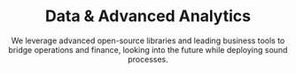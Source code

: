 ---
layout: service
order: 7
title: "Data & Advanced Analytics"
subtitle: "We leverage advanced open-source libraries and leading business tools to bridge operations and finance, looking into the future while deploying sound processes."
intro: "At SLKone, we believe that data is a strategic asset that, when properly leveraged, can drive significant business value. Our Data & Advanced Analytics services help organizations harness the power of their data to gain insights, make better decisions, and drive business performance."
approach: "We take a comprehensive approach to data and analytics, focusing on Predictive Model Development, Data Enrichment, and Data Transformation & Management. Our methodology ensures that your data is not only accurately collected and managed but also effectively analyzed to derive actionable insights."
blurb-intro: "Harness the power of data to drive insights and elevate your business performance."
impact_title: "Our Impact"
impact_conclusion: "Through our advanced analytics solutions, clients achieve a deeper understanding of their business, enhanced operational capabilities, and improved strategic decision-making, positioning them for sustained competitive advantage and growth."
why_choose:
  - point: "Business-Focused Analytics"
    icon: "fa-chart-line"
    description: "We ensure that our analytics solutions directly address your key business challenges and opportunities."
  - point: "Advanced Techniques"
    icon: "fa-microchip"
    description: "We leverage cutting-edge statistical and machine learning techniques to derive deep insights from your data."
  - point: "End-to-End Solutions"
    icon: "fa-expand"
    description: "We provide comprehensive solutions from data collection and management to advanced analytics and visualization."
  - point: "Cross-Industry Expertise"
    icon: "fa-arrows-cross"
    description: "Our team brings diverse industry experience, allowing us to apply best practices and innovative solutions to your unique challenges"
  - point: "Implementation Support"
    icon: "fa-wrench"
    description: "We don't just provide recommendations; we work alongside your team to implement analytics solutions and drive adoption."
  - point: "Scalable Approaches"
    icon: "fa-arrows-left-right"
    description: "Our solutions are designed to scale with your business, from small-scale pilots to enterprise-wide implementations."
  - point: "Data Governance"
    icon: "fa-shield-alt"
    description: "We help establish robust data governance practices to ensure the ongoing quality and reliability of your data."
  - point: "Continuous Innovation"
    icon: "fa-chart-bar"
    description: "We stay at the forefront of data science and analytics, continuously bringing new techniques and technologies to our clients."
cta_title: "Ready to unlock the full potential of your data?"
cta: "Contact SLKone today to learn how our Data & Advanced Analytics services can drive insights, innovation, and informed decision-making for your business."
icon: "fa-magnifying-glass-chart"
color: "tangerine"
background_image: "/assets/images/backgrounds/advanced-analytics.webp"
permalink: /services/data-and-advanced-analytics
---